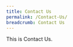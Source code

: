 ```yaml
---
title: Contact Us
permalink: /Contact-Us/
breadcrumb: Contact Us
---
```

<div>
This is Contact Us.
</div>
